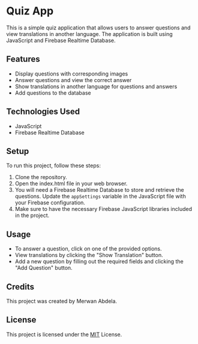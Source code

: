 # Quiz App

This is a simple quiz application that allows users to answer questions and view translations in another language. The application is built using JavaScript and Firebase Realtime Database.

## Features

- Display questions with corresponding images
- Answer questions and view the correct answer
- Show translations in another language for questions and answers
- Add questions to the database

## Technologies Used

- JavaScript
- Firebase Realtime Database

## Setup

To run this project, follow these steps:

1. Clone the repository.
2. Open the index.html file in your web browser.
3. You will need a Firebase Realtime Database to store and retrieve the questions. Update the `appSettings` variable in the JavaScript file with your Firebase configuration.
4. Make sure to have the necessary Firebase JavaScript libraries included in the project.

## Usage

- To answer a question, click on one of the provided options.
- View translations by clicking the "Show Translation" button.
- Add a new question by filling out the required fields and clicking the "Add Question" button.

## Credits

This project was created by Merwan Abdela.

## License

This project is licensed under the [MIT](https://opensource.org/licenses/MIT) License.
